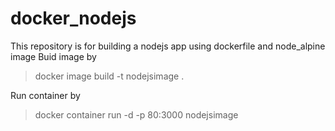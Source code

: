 # docker_nodejs
This repository is for building a nodejs app using dockerfile and node_alpine image
Buid image by
  >docker image build -t nodejsimage .
  
  
Run container by
  > docker container run -d -p 80:3000 nodejsimage
